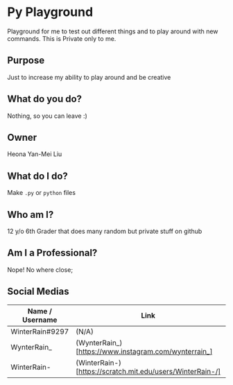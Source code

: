 # Py Playground

Playground for me to test out different things and to play around with new commands. This is Private only to me. 

## Purpose

Just to increase my ability to play around and be creative

## What do you do?

Nothing, so you can leave :)

## Owner

Heona Yan-Mei Liu

## What do **I** do?

Make `.py` or `python` files

## Who am I?

12 y/o 6th Grader that does many random but private stuff on github

## Am I a Professional?

Nope! No where close;

## Social Medias

| Name / Username | Link | App / Site |
| --- | ---| --- |
| WinterRain#9297 | (N/A) | Discord
| WynterRain_ | (WynterRain_)[https://www.instagram.com/wynterrain_] | Instagram
| WinterRain- | (WinterRain-)[https://scratch.mit.edu/users/WinterRain-/] | Scratch

